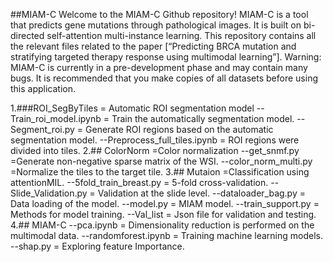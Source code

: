 ##MIAM-C
Welcome to the MIAM-C Github repository!
MIAM-C is a tool that predicts gene mutations through pathological images. It is built on bi-directed self-attention multi-instance learning.
This repository contains all the relevant files related to the paper [“Predicting BRCA mutation and stratifying targeted therapy response using multimodal learning”].
Warning: MIAM-C is currently in a pre-development phase and may contain many bugs. It is recommended that you make copies of all datasets before using this application.

1.###ROI_SegByTiles = Automatic ROI segmentation model
--Train_roi_model.ipynb = Train the automatically segmentation model.
--Segment_roi.py = Generate ROI regions based on the automatic segmentation model.
--Preprocess_full_tiles.ipynb = ROI regions were divided into tiles.
2.## ColorNorm =Color normalization 
--get_snmf.py =Generate non-negative sparse matrix of the WSI.
--color_norm_multi.py =Normalize the tiles to the target tile. 
3.## Mutaion =Classification using attentionMIL.
--5fold_train_breast.py = 5-fold cross-validation.
--Slide_Validation.py = Validation at the slide level.
--dataloader_bag.py = Data loading of the model.
--model.py = MIAM model.
--train_support.py = Methods for model training.
--Val_list = Json file for validation and testing.
4.## MIAM-C
--pca.ipynb = Dimensionality reduction is performed on the multimodal data.
--randomforest.ipynb = Training machine learning models.
--shap.py = Exploring feature Importance.

